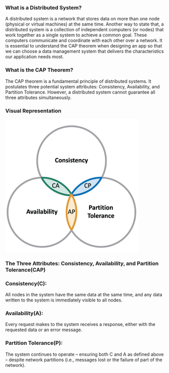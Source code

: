 ### What is a Distributed System?
A distributed system is a network that stores data on more than one node (physical or virtual machines) at the same time. Another way to state that, a distributed system is a collection of independent computers (or nodes) that work together as a single system to achieve a common goal. These computers communicate and coordinate with each other over a network. It is essential to understand the CAP theorem when designing an app so that we can choose a data management system that delivers the characteristics our application needs most.

### What is the CAP Theorem?
The CAP theorem is a fundamental principle of distributed systems. It postulates three potential system attributes: Consistency, Availability, and Partition Tolerance. However, a distributed system cannot guarantee all three attributes simultaneously.

### Visual Representation
![CAP Theorem](https://github.com/sharminshanta/system-design/blob/85bed68cea77e6a88da1d4ded6eef8e7ce869f6c/images/CAP_Theorem.png)

### The Three Attributes: Consistency, Availability, and Partition Tolerance(CAP)

### Consistency(C): 
All nodes in the system have the same data at the same time, and any data written to the system is immediately visible to all nodes.

### Availability(A): 
Every request makes to the system receives a response, either with the requested data or an error message.

### Partition Tolerance(P): 
The system continues to operate – ensuring both C and A as defined above – despite network partitions (i.e., messages lost or the failure of part of the network).

